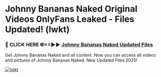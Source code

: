 # Johnny Bananas Naked Original Videos 0nlyFans Leaked - Files Updated! (lwkt)

<h3>🔴 CLICK HERE 🌐==►► <a href="https://tinyurl.com/up5wt9bj" rel="nofollow">Johnny Bananas Naked Updated Files</a></h3>

Get Johnny Bananas Naked and all content. Now you can access all videos and pictures of Johnny Bananas Naked. New Updated Files 2025!

[![lwkt](https://i.imgur.com/ABiUzMV.gif)](https://tinyurl.com/up5wt9bj)
